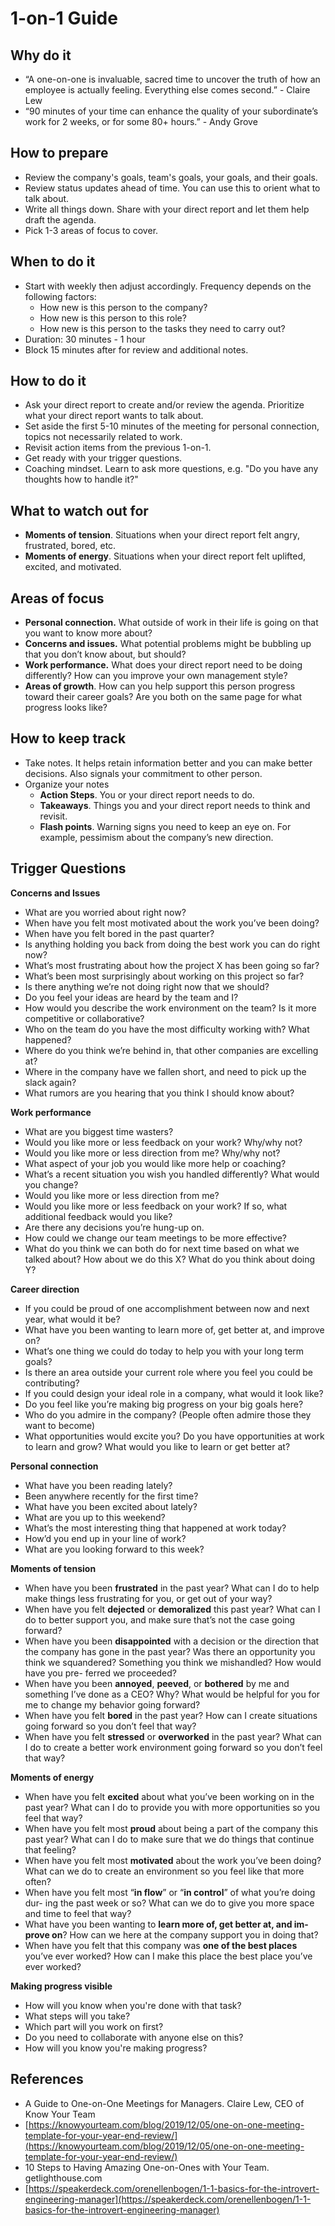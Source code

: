 # 1-on-1 Guide

## Why do it

- “A one-on-one is invaluable, sacred time to uncover the truth of how an employee is actually feeling. Everything else comes second.” - Claire Lew
- “90 minutes of your time can enhance the quality of your subordinate’s work for 2 weeks, or for some 80+ hours.” - Andy Grove

## How to prepare

- Review the company's goals, team's goals, your goals, and their goals.
- Review status updates ahead of time. You can use this to orient what to talk about.
- Write all things down. Share with your direct report and let them help draft the agenda.
- Pick 1-3 areas of focus to cover.

## When to do it

- Start with weekly then adjust accordingly. Frequency depends on the following factors:
    - How new is this person to the company?
    - How new is this person to this role?
    - How new is this person to the tasks they need to carry out?
- Duration: 30 minutes - 1 hour
- Block 15 minutes after for review and additional notes.

## How to do it

- Ask your direct report to create and/or review the agenda. Prioritize what your direct report wants to talk about.
- Set aside the first 5-10 minutes of the meeting for personal connection, topics not necessarily related to work.
- Revisit action items from the previous 1-on-1.
- Get ready with your trigger questions.
- Coaching mindset. Learn to ask more questions, e.g. "Do you have any thoughts how to handle it?"

## What to watch out for

- **Moments of tension**. Situations when your direct report felt angry, frustrated, bored, etc.
- **Moments of energy**. Situations when your direct report felt uplifted, excited, and motivated.

## Areas of focus

- **Personal connection.** What outside of work in their life is going on that you want to know more about?
- **Concerns and issues.** What potential problems might be bubbling up that you don’t know about, but should?
- **Work performance.** What does your direct report need to be doing differently? How can you improve your own management style?
- **Areas of growth**. How can you help support this person progress toward their career goals? Are you both on the same page for what progress looks like?

## How to keep track

- Take notes. It helps retain information better and you can make better decisions. Also signals your commitment to other person.
- Organize your notes
    - **Action Steps**. You or your direct report needs to do.
    - **Takeaways**. Things you and your direct report needs to think and revisit.
    - **Flash points**. Warning signs you need to keep an eye on. For example, pessimism about the company’s new direction.

## Trigger Questions

**Concerns and Issues**	

- What are you worried about right now?
- When have you felt most motivated about the work you’ve been doing?
- When have you felt bored in the past quarter?
- Is anything holding you back from doing the best work you can do right now?
- What’s most frustrating about how the project X has been going so far?
- What’s been most surprisingly about working on this project so far?
- Is there anything we’re not doing right now that we should?
- Do you feel your ideas are heard by the team and I?
- How would you describe the work environment on the team? Is it more competitive or collaborative?
- Who on the team do you have the most difficulty working with? What happened?
- Where do you think we’re behind in, that other companies are excelling at?
- Where in the company have we fallen short, and need to pick up the slack again?
- What rumors are you hearing that you think I should know about?

**Work performance**

- What are you biggest time wasters?
- Would you like more or less feedback on your work? Why/why not?
- Would you like more or less direction from me? Why/why not?
- What aspect of your job you would like more help or coaching?
- What’s a recent situation you wish you handled differently? What would you change?
- Would you like more or less direction from me?
- Would you like more or less feedback on your work? If so, what additional feedback would you like?
- Are there any decisions you’re hung-up on.
- How could we change our team meetings to be more effective?
- What do you think we can both do for next time based on what we talked about? How about we do this X? What do you think about doing Y?

**Career direction**

- If you could be proud of one accomplishment between now and next year, what would it be?
- What have you been wanting to learn more of, get better at, and improve on?
- What’s one thing we could do today to help you with your long term goals?
- Is there an area outside your current role where you feel you could be contributing?
- If you could design your ideal role in a company, what would it look like?
- Do you feel like you’re making big progress on your big goals here?
- Who do you admire in the company? (People often admire those they want to become)
- What opportunities would excite you? Do you have opportunities at work to learn and grow? What would you like to learn or get better at?

**Personal connection**

- What have you been reading lately?
- Been anywhere recently for the first time?
- What have you been excited about lately?
- What are you up to this weekend?
- What’s the most interesting thing that happened at work today?
- How’d you end up in your line of work?
- What are you looking forward to this week?

**Moments of tension**

- When have you been **frustrated** in the past year? What can I do to help make things less frustrating for you, or get out of your way?
- When have you felt **dejected** or **demoralized** this past year? What can I do to better support you, and make sure that’s not the case going forward?
- When have you been **disappointed** with a decision or the direction that the company has gone in the past year? Was there an opportunity you think we squandered? Something you think we mishandled? How would have you pre- ferred we proceeded?
- When have you been **annoyed**, **peeved**, or **bothered** by me and something I’ve done as a CEO? Why? What would be helpful for you for me to change my behavior going forward?
- When have you felt **bored** in the past year? How can I create situations going forward so you don’t feel that way?
- When have you felt **stressed** or **overworked** in the past year? What can I do to create a better work environment going forward so you don’t feel that way?

**Moments of energy**

- When have you felt **excited** about what you’ve been working on in the past year? What can I do to provide you with more opportunities so you feel that way?
- When have you felt most **proud** about being a part of the company this past year? What can I do to make sure that we do things that continue that feeling?
- When have you felt most **motivated** about the work you’ve been doing? What can we do to create an environment so you feel like that more often?
- When have you felt most “**in flow**” or “**in control**” of what you’re doing dur- ing the past week or so? What can we do to give you more space and time to feel that way?
- What have you been wanting to **learn more of, get better at, and im- prove on**? How can we here at the company support you in doing that?
- When have you felt that this company was **one of the best places** you’ve ever worked? How can I make this place the best place you’ve ever worked?

**Making progress visible**
- How will you know when you're done with that task?
- What steps will you take?
- Which part will you work on first?
- Do you need to collaborate with anyone else on this?
- How will you know you're making progress?

## References

- A Guide to One-on-One Meetings for Managers. Claire Lew, CEO of Know Your Team
- [https://knowyourteam.com/blog/2019/12/05/one-on-one-meeting-template-for-your-year-end-review/](https://knowyourteam.com/blog/2019/12/05/one-on-one-meeting-template-for-your-year-end-review/)
- 10 Steps to Having Amazing One-on-Ones with Your Team. getlighthouse.com
- [https://speakerdeck.com/orenellenbogen/1-1-basics-for-the-introvert-engineering-manager](https://speakerdeck.com/orenellenbogen/1-1-basics-for-the-introvert-engineering-manager)
